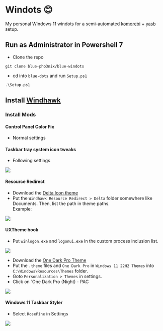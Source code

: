 # Windots 😊
My personal Windows 11 windots for a semi-automated [komorebi](https://github.com/LGUG2Z/komorebi) + [yasb](https://github.com/amnweb/yasb) setup.
## Run as Administrator in Powershell 7
- Clone the repo
```
git clone blue-pho3nix/blue-windots
```
- cd into `blue-dots` and run `Setup.ps1`
```
.\Setup.ps1
```
## Install [Windhawk](https://windhawk.net/)
### Install Mods
#### Control Panel Color Fix
- Normal settings

#### Taskbar tray system icon tweaks
- Following settings

![](https://github.com/user-attachments/assets/838cb6d0-16d8-4bf6-b915-a93b08823970)

#### Resource Redirect
- Download the [Delta Icon theme](https://www.deviantart.com/niivu/art/DELTA-for-Windows-11-1250579496)
- Put the `Windhawk Resource Redirect > Delta` folder somewhere like Documents. Then, list the path in theme paths.
<br> Example:

![](https://github.com/user-attachments/assets/7d2db809-dad4-41a5-93eb-c77b3f70d930)

#### UXTheme hook
- Put `winlogon.exe` and `logonui.exe` in the custom process inclusion list.

![](https://github.com/user-attachments/assets/5a86b125-9009-4780-bde0-cfd271ea937c)

- Download the [One Dark Pro Theme](https://www.deviantart.com/niivu/art/One-Dark-Pro-for-Windows-11-930312689)
- Put the `.theme` files and `One Dark Pro` in `Windows 11 22H2 Themes` into `C:\Windows\Resources\Themes` folder.
- Goto `Personalization > Themes` in settings.
- Click on `One Dark Pro (Night) - PAC

![](https://github.com/user-attachments/assets/c07ed3c6-b1a0-4729-ab6f-b0442f4fe31d)

#### Windows 11 Taskbar Styler
- Select `RosePine` in Settings

![](https://github.com/user-attachments/assets/fa320a04-5b3d-4cba-bfb7-dc299757411f)
